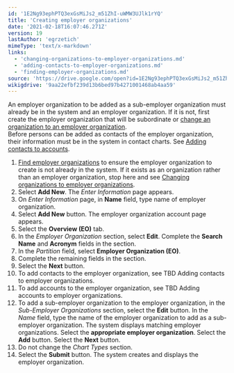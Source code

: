 ```yaml
---
id: '1E2Ng93ephPTQ3exGsMiJs2_m51ZhI-uWMW3UJlk1rYQ'
title: 'Creating employer organizations'
date: '2021-02-18T16:07:46.271Z'
version: 19
lastAuthor: 'egrzetich'
mimeType: 'text/x-markdown'
links:
  - 'changing-organizations-to-employer-organizations.md'
  - 'adding-contacts-to-employer-organizations.md'
  - 'finding-employer-organizations.md'
source: 'https://drive.google.com/open?id=1E2Ng93ephPTQ3exGsMiJs2_m51ZhI-uWMW3UJlk1rYQ'
wikigdrive: '9aa22efbf239d13b6bed97b4271001468ab4aa59'
---
```

An employer organization to be added as a sub-employer organization must already be in the system and an employer organization. If it is not, first create the employer organization that will be subordinate or [change an organization to an employer organization](changing-organizations-to-employer-organizations.md).  
Before persons can be added as contacts of the employer organization, their information must be in the system in contact charts. See [Adding contacts to accounts](adding-contacts-to-employer-organizations.md).
1. [Find employer organizations](finding-employer-organizations.md) to ensure the employer organization to create is not already in the system. If it exists as an organization rather than an employer organization, stop here and see [Changing organizations to employer organizations](changing-organizations-to-employer-organizations.md).
2. Select <strong>Add New</strong>. The <em>Enter Information</em> page appears.
3. On <em>Enter Information</em> page, in <strong>Name</strong> field, type name of employer organization.
4. Select <strong>Add New</strong> button. The employer organization account page appears.
5. Select the <strong>Overview (EO)</strong> tab.
6. In the <em>Employer Organization</em> section, select <strong>Edit</strong>. Complete the <strong>Search Name</strong> and <strong>Acronym</strong> fields in the section. 
7. In the <em>Partition</em> field, select <strong>Employer Organization (EO)</strong>.
8. Complete the remaining fields in the section.
9. Select the <strong>Next</strong> button.
10. To add contacts to the employer organization, see TBD Adding contacts to employer organizations.
11. To add accounts to the employer organization, see TBD Adding accounts to employer organizations.
12. To add a sub-employer organization to the employer organization, in the <em>Sub-Employer Organizations</em> section, select the <strong>Edit</strong> button. In the <em>Name</em> field, type the name of the employer organization to add as a sub-employer organization. The system displays matching employer organizations. Select the <strong>appropriate employer organization</strong>. Select the <strong>Add</strong> button. Select the <strong>Next</strong> button.
13. Do not change the <em>Chart Types</em> section.
14. Select the <strong>Submit</strong> button. The system creates and displays the employer organization.
